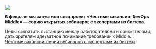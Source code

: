 <!--2025-03-03 12:29:10-->
<div class="yb">
  <div class="rss smaller1 habr"><img src="https://habrastorage.org/getpro/habr/upload_files/d82/b0d/06a/d82b0d06a1679223c99f025051f31469.png" /><p><strong>В феврале мы запустили спецпроект «Честные вакансии: DevOps Middle» — серию открытых вебинаров с экспертами из бигтеха. </strong></p><p>Цель: сократить дистанцию между работодателями и соискателями, дать зрителям адекватное понимание требований к Middle... <br><a class="light" href="https://habr.com/ru/companies/slurm/news/887462/?utm_source=habrahabr&utm_medium=rss&utm_campaign=887462">Честные вакансии: серия вебинаров с экспертами из бигтеха</a></div>
</div>
